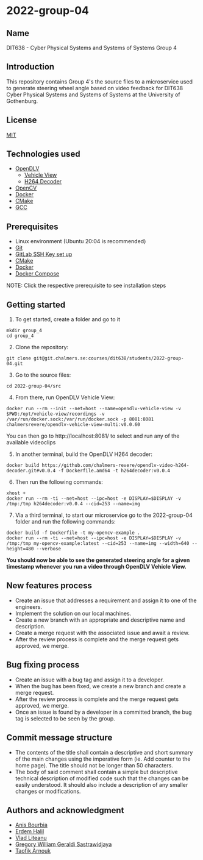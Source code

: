 # 2022-group-04

## Name
DIT638 - Cyber Physical Systems and Systems of Systems
Group 4

## Introduction

This repository contains Group 4's the source files to a microservice used to generate steering wheel angle based on video feedback for DIT638 Cyber Physical Systems and Systems of Systems at the University of Gothenburg.

## License
[MIT](https://git.chalmers.se/courses/dit638/students/2022-group-04/-/blob/main/LICENSE)

## Technologies used 

- [OpenDLV](https://github.com/chalmers-revere/opendlv)
    - [Vehicle View](https://github.com/chalmers-revere/opendlv-vehicle-view)
    - [H264 Decoder](https://github.com/chalmers-revere/opendlv-video-h264-decoder)
- [OpenCV](https://opencv.org/)
- [Docker](https://www.docker.com/)
- [CMake](https://cmake.org/)
- [GCC](https://gcc.gnu.org/) 

## Prerequisites

- Linux environment (Ubuntu 20:04 is recommended)
- [Git](https://git-scm.com/downloads)
- [GitLab SSH Key set up](https://git.chalmers.se/-/profile/keys)
- [CMake](https://cmake.org/download/)
- [Docker](https://docs.docker.com/compose/install/)
- [Docker Compose](https://docs.docker.com/compose/install/)

NOTE: Click the respective prerequisite to see installation steps

## Getting started

1. To get started, create a folder and go to it 
```
mkdir group_4
cd group_4
```

2. Clone the repository:

```
git clone git@git.chalmers.se:courses/dit638/students/2022-group-04.git
```
3. Go to the source files: 
```
cd 2022-group-04/src
```
4. From there, run OpenDLV Vehicle View: 
```
docker run --rm --init --net=host --name=opendlv-vehicle-view -v $PWD:/opt/vehicle-view/recordings -v /var/run/docker.sock:/var/run/docker.sock -p 8081:8081 chalmersrevere/opendlv-vehicle-view-multi:v0.0.60
```
You can then go to http://localhost:8081/ to select and run any of the available videoclips

5. In another terminal, build the OpenDLV H264 decoder: 
```
docker build https://github.com/chalmers-revere/opendlv-video-h264-decoder.git#v0.0.4 -f Dockerfile.amd64 -t h264decoder:v0.0.4
```

6. Then run the following commands:
```
xhost + 
docker run --rm -ti --net=host --ipc=host -e DISPLAY=$DISPLAY -v /tmp:/tmp h264decoder:v0.0.4 --cid=253 --name=img
```

7. Via a third terminal, to start our microservice go to the 2022-group-04 folder and run the following commands:
```
docker build -f Dockerfile -t my-opencv-example .
docker run --rm -ti --net=host --ipc=host -e DISPLAY=$DISPLAY -v /tmp:/tmp my-opencv-example:latest --cid=253 --name=img --width=640 --height=480 --verbose 
```

**You should now be able to see the generated steering angle for a given timestamp whenever you run a video through OpenDLV Vehicle View.**

## New features process 
* Create an issue that addresses a requirement and assign it to one of the engineers.
* Implement the solution on our local machines.
* Create a new branch with an appropriate and descriptive name and description.
* Create a merge request with the associated issue and await a review.
* After the review process is complete and the merge request gets approved, we merge. 

## Bug fixing process 
* Create an issue with a bug tag and assign it to a developer. 
* When the bug has been fixed, we create a new branch and create a merge request. 
* After the review process is complete and the merge request gets approved, we merge. 
* Once an issue is found by a developer in a committed branch, the bug tag is selected to be seen by the group. 

## Commit message structure 
* The contents of the title shall contain a descriptive and short summary of the main changes using the imperative form (ie. Add counter to the home page). The title should not be longer than 50 characters. 
* The body of said comment shall contain a simple but descriptive technical description of modified code such that the changes can be easily understood. It should also include a description of any smaller changes or modifications. 

## Authors and acknowledgment
* [Anis Bourbia](https://git.chalmers.se/bourbia)
* [Erdem Halil](https://git.chalmers.se/erdemh)
* [Vlad Liteanu](https://git.chalmers.se/liteanu)
* [Gregory William Geraldi Sastrawidjaya](https://git.chalmers.se/geraldi)
* [Taofik Arnouk](https://git.chalmers.se/arnouk)
